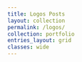 ```yaml
---
title: Logos Posts
layout: collection
permalink: /logos/
collection: portfolio
entries_layout: grid
classes: wide
---
```

